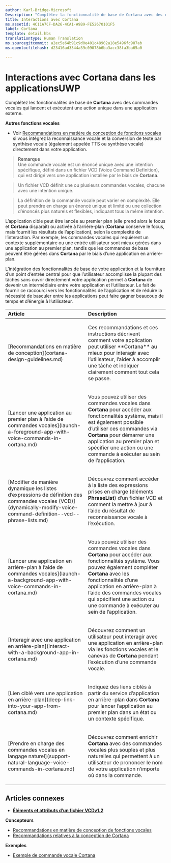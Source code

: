 ```yaml
---
author: Karl-Bridge-Microsoft
Description: "Complétez la fonctionnalité de base de Cortana avec des commandes vocales qui lancent et exécutent une action unique dans une application externe."
title: Interactions avec Cortana
ms.assetid: 4C11A7CF-DA26-4CA1-A9B9-FE52670101F5
label: Cortana
template: detail.hbs
translationtype: Human Translation
ms.sourcegitcommit: a2ec5e64b91c9d0e401c48902a18e5496fc987ab
ms.openlocfilehash: d23416ad3344a39c09078b6ba3acc38fa3ba65a0

---
```


# Interactions avec Cortana dans les applicationsUWP




Complétez les fonctionnalités de base de **Cortana** avec des commandes vocales qui lancent et exécutent une action unique dans une application externe. 


**Autres fonctions vocales**

-   Voir [Recommandations en matière de conception de fonctions vocales](speech-interactions.md) si vous intégrez la reconnaissance vocale et la conversion de texte par synthèse vocale (également appelée TTS ou synthèse vocale) directement dans votre application.

> **Remarque**  
> Une commande vocale est un énoncé unique avec une intention spécifique, défini dans un fichier VCD (Voice Command Definition), qui est dirigé vers une application installée par le biais de **Cortana**.

> Un fichier VCD définit une ou plusieurs commandes vocales, chacune avec une intention unique.

> La définition de la commande vocale peut varier en complexité. Elle peut prendre en charge un énoncé unique et limité ou une collection d’énoncés plus naturels et flexibles, indiquant tous la même intention.


L’application cible peut être lancée au premier plan (elle prend alors le focus et **Cortana** disparaît) ou activée à l’arrière-plan (**Cortana** conserve le focus, mais fournit les résultats de l’application), selon la complexité de l’interaction. Par exemple, les commandes vocales qui requièrent un contexte supplémentaire ou une entrée utilisateur sont mieux gérées dans une application au premier plan, tandis que les commandes de base peuvent être gérées dans **Cortana** par le biais d’une application en arrière-plan.

 

L’intégration des fonctionnalités de base de votre application et la fourniture d’un point d’entrée central pour que l’utilisateur accomplisse la plupart des tâches sans ouvrir directement votre application permet à **Cortana** de devenir un intermédiaire entre votre application et l’utilisateur. Le fait de fournir ce raccourci vers les fonctionnalités de l’application et de réduire la nécessité de basculer entre les applications peut faire gagner beaucoup de temps et d’énergie à l’utilisateur.


<table>
<colgroup>
<col width="50%" />
<col width="50%" />
</colgroup>
<thead>
<tr class="header">
<th align="left">Article</th>
<th align="left">Description</th>
</tr>
</thead>
<tbody>
<tr class="odd">
<td align="left"><p>[Recommandations en matière de conception](cortana-design-guidelines.md)</p></td>
<td align="left"><p>Ces recommandations et ces instructions décrivent comment votre application peut utiliser **Cortana** au mieux pour interagir avec l’utilisateur, l’aider à accomplir une tâche et indiquer clairement comment tout cela se passe.</p></td>
</tr>
<tr class="even">
<td align="left"><p>[Lancer une application au premier plan à l’aide de commandes vocales](launch-a-foreground-app-with-voice-commands-in-cortana.md)</p></td>
<td align="left"><p>Vous pouvez utiliser des commandes vocales dans <strong>Cortana</strong> pour accéder aux fonctionnalités système, mais il est également possible d’utiliser ces commandes via <strong>Cortana</strong> pour démarrer une application au premier plan et spécifier une action ou une commande à exécuter au sein de l’application.</p></td>
</tr>
<tr class="odd">
<td align="left"><p>[Modifier de manière dynamique les listes d’expressions de définition des commandes vocales (VCD)](dynamically-modify-voice-command-definition--vcd--phrase-lists.md)</p></td>
<td align="left"><p>Découvrez comment accéder à la liste des expressions prises en charge (éléments <strong>PhraseList</strong>) d’un fichier VCD et comment la mettre à jour à l’aide du résultat de reconnaissance vocale à l’exécution.</p></td>
</tr>
<tr class="even">
<td align="left"><p>[Lancer une application en arrière-plan à l’aide de commandes vocales](launch-a-background-app-with-voice-commands-in-cortana.md)</p></td>
<td align="left"><p>Vous pouvez utiliser des commandes vocales dans <strong>Cortana</strong> pour accéder aux fonctionnalités système. Vous pouvez également compléter <strong>Cortana</strong> avec les fonctionnalités d’une application en arrière-plan à l’aide des commandes vocales qui spécifient une action ou une commande à exécuter au sein de l’application.</p></td>
</tr>
<tr class="odd">
<td align="left"><p>[Interagir avec une application en arrière-plan](interact-with-a-background-app-in-cortana.md)</p></td>
<td align="left"><p>Découvrez comment un utilisateur peut interagir avec une application en arrière-plan via les fonctions vocales et le canevas de <strong>Cortana</strong> pendant l’exécution d’une commande vocale.</p></td>
</tr>
<tr class="even">
<td align="left"><p>[Lien ciblé vers une application en arrière-plan](deep-link-into-your-app-from-cortana.md)</p></td>
<td align="left"><p>Indiquez des liens ciblés à partir du service d’application en arrière-plan dans <strong>Cortana</strong> pour lancer l’application au premier plan dans un état ou un contexte spécifique.</p></td>
</tr>
<tr class="odd">
<td align="left"><p>[Prendre en charge des commandes vocales en langage naturel](support-natural-language-voice-commands-in-cortana.md)</p></td>
<td align="left"><p>Découvrez comment enrichir <strong>Cortana</strong> avec des commandes vocales plus souples et plus naturelles qui permettent à un utilisateur de prononcer le nom de votre application n’importe où dans la commande.</p></td>
</tr>
</tbody>
</table>

 

## Articles connexes


* [**Éléments et attributs d’un fichier VCDv1.2**](https://msdn.microsoft.com/library/windows/apps/dn706593)

**Concepteurs**
* [Recommandations en matière de conception de fonctions vocales](https://msdn.microsoft.com/library/windows/apps/dn596121)
* [Recommandations relatives à la conception de Cortana](https://msdn.microsoft.com/library/windows/apps/dn974233)

**Exemples**
* [Exemple de commande vocale Cortana](http://go.microsoft.com/fwlink/p/?LinkID=619899)
 

 







<!--HONumber=Jun16_HO5-->


